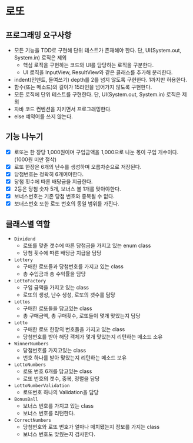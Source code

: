 # 로또
## 프로그래밍 요구사항
* 모든 기능을 TDD로 구현해 단위 테스트가 존재해야 한다. 단, UI(System.out, System.in) 로직은 제외
  * 핵심 로직을 구현하는 코드와 UI를 담당하는 로직을 구분한다.
  * UI 로직을 InputView, ResultView와 같은 클래스를 추가해 분리한다.
* indent(인덴트, 들여쓰기) depth를 2를 넘지 않도록 구현한다. 1까지만 허용한다.
* 함수(또는 메소드)의 길이가 15라인을 넘어가지 않도록 구현한다.
* 모든 로직에 단위 테스트를 구현한다. 단, UI(System.out, System.in) 로직은 제외
* 자바 코드 컨벤션을 지키면서 프로그래밍한다.
* else 예약어를 쓰지 않는다.

## 기능 나누기
- [x] 로또는 한 장당 1,000원이며 구입금액을 1,000으로 나눈 몫이 구입 개수이다.(1000원 미만 절삭)
- [x] 로또 한장은 6개의 난수를 생성하며 오름차순으로 저장된다.
- [x] 당첨번호는 정확히 6개여야한다.
- [x] 당첨 횟수에 따른 배당금을 지급한다.
- [x] 2등은 당첨 숫자 5개, 보너스 볼 1개를 맞아야한다. 
- [x] 보너스번호는 기존 당첨 번호와 중복될 수 없다.
- [x] 보너스번호 또한 로또 번호의 동일 범위를 가진다.

## 클래스별 역할
- `Dividend`
  - 로또를 맞춘 갯수에 따른 당첨금을 가지고 있는 enum class
  - 당첨 횟수에 따른 배당금 지급을 담당
- `Lottery`
  - 구매한 로또들과 당첨번호를 가지고 있는 class
  - 총 수입금과 총 수익률을 담당
- `LottoFactory`
  - 구입 금액을 가지고 있는 class
  - 로또의 생성, 난수 생성, 로또의 갯수를 담당
- `Lottos`
  - 구매한 로또들을 담고있는 class
  - 총 구매금액, 총 구매횟수, 로또들이 몇개 맞았는지 담당
- `Lotto`
  - 구매한 로또 한장의 번호들을 가지고 있는 class
  - 당첨번호를 받아 해당 객체가 몇개 맞았는지 리턴하는 메소드 소유
- `WinnerNumbers`
  - 당첨번호를 가지고있는 class
  - 번호 하나를 받아 맞았는지 리턴하는 메소드 보유
- `LottoNumbers`
  - 로또 번호 6개를 담고있는 class 
  - 로또 번호의 갯수, 중복, 정렬을 담당
- `LottoNumberValidation`
  - 로또번호 하나의 Validation을 담당
- `BonusBall`
  - 보너스 번호를 가지고 있는 class
  - 보너스 번호를 리턴한다.
- `CorrectNumbers`
  - 당첨번호와 로또 번호가 얼마나 매치됐는지 정보를 가지는 class
  - 보너스 번호도 맞췄는지 검사한다.